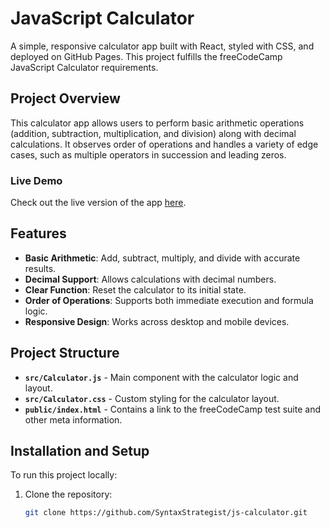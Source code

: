 # JavaScript Calculator

A simple, responsive calculator app built with React, styled with CSS, and deployed on GitHub Pages. This project fulfills the freeCodeCamp JavaScript Calculator requirements.

## Project Overview

This calculator app allows users to perform basic arithmetic operations (addition, subtraction, multiplication, and division) along with decimal calculations. It observes order of operations and handles a variety of edge cases, such as multiple operators in succession and leading zeros.

### Live Demo

Check out the live version of the app [here](https://SyntaxStrategist.github.io/js-calculator).

## Features

- **Basic Arithmetic**: Add, subtract, multiply, and divide with accurate results.
- **Decimal Support**: Allows calculations with decimal numbers.
- **Clear Function**: Reset the calculator to its initial state.
- **Order of Operations**: Supports both immediate execution and formula logic.
- **Responsive Design**: Works across desktop and mobile devices.

## Project Structure

- **`src/Calculator.js`** - Main component with the calculator logic and layout.
- **`src/Calculator.css`** - Custom styling for the calculator layout.
- **`public/index.html`** - Contains a link to the freeCodeCamp test suite and other meta information.

## Installation and Setup

To run this project locally:

1. Clone the repository:
   ```bash
   git clone https://github.com/SyntaxStrategist/js-calculator.git

